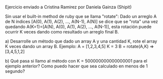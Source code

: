 Ejercicio enviado a Cristina Ramirez por Daniela Gainza (Shipit)

Sin usar el built-in method de ruby que se llama "rotate":
Dado un arreglo A de N índices [A(0), A(1), A(2), ..., A(N-1), A(N)] se dice que se "rota" una vez quedando A(K=1)=[A(N), A(0), A(1), A(2), ..., A(N-1)], esta rotación puede ocurrir K veces dando como resultado un arreglo final B.

a) Desarrolle un método que dado un array A y una cantidad K, rote el array K veces dando un array B. Ejemplo:
A = [1,2,3,4,5]
K = 3
B = rotate(A,K)
=> [3,4,5,1,2]

b) Qué pasa si llamo al método con K = 500000000000000001 para el ejemplo anterior? Como puedo hacer que sea calculado en menos de 1 segundo?

